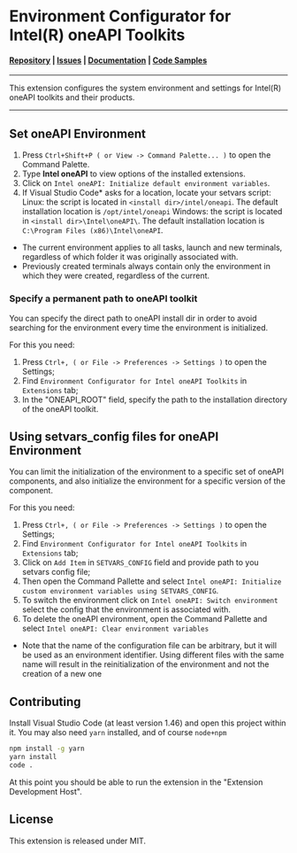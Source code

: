 # Environment Configurator for Intel(R) oneAPI Toolkits

#### [Repository](https://github.com/intel/vscode-environment-and-launch-configurator) | [Issues](https://github.com/intel/vscode-environment-and-launch-configurator/issues) | [Documentation](https://software.intel.com/content/www/us/en/develop/documentation/using-vs-code-with-intel-oneapi/intel-oneapi-extensions-for-visual-studio-code/environment-configurator-extension.html) | [Code Samples](https://github.com/oneapi-src/oneAPI-samples)
***
This extension configures the system environment and settings for Intel(R) oneAPI toolkits and their products.
***

## Set oneAPI Environment
1.	Press `Ctrl+Shift+P ( or View -> Command Palette... )` to open the Command Palette.
2.	Type **Intel oneAPI** to view options of the installed extensions.
3.	Click on `Intel oneAPI: Initialize default environment variables`.
4.	If Visual Studio Code* asks for a location, locate your setvars script:
    Linux: the script is located in ``<install dir>/intel/oneapi``. The default installation location is ``/opt/intel/oneapi``
    Windows: the script is located in ``<install dir>\Intel\oneAPI\``. The default installation location is ``C:\Program Files (x86)\Intel\oneAPI``.

* The current environment applies to all tasks, launch and new terminals, regardless of which folder it was originally associated with.
* Previously created terminals always contain only the environment in which they were created, regardless of the current.

### Specify a permanent path to oneAPI toolkit

You can specify the direct path to oneAPI install dir in order to avoid searching for the environment every time the environment is initialized.

For this you need:
1.	Press `Ctrl+, ( or File -> Preferences -> Settings )` to open the Settings;
2.  Find `Environment Configurator for Intel oneAPI Toolkits` in `Extensions` tab;
3.  In the "ONEAPI_ROOT" field, specify the path to the installation directory of the oneAPI toolkit.


## Using setvars_config files for oneAPI Environment
You can limit the initialization of the environment to a specific set of oneAPI components, and also initialize the environment for a specific version of the component.

For this you need:
1.	Press `Ctrl+, ( or File -> Preferences -> Settings )` to open the Settings;
2.  Find `Environment Configurator for Intel oneAPI Toolkits` in `Extensions` tab;
3.  Click on `Add Item` in `SETVARS_CONFIG` field and provide path to you setvars config file;
4.  Then open the Command Pallette and select `Intel oneAPI: Initialize custom environment variables using SETVARS_CONFIG`.
5.	To switch the environment click on `Intel oneAPI: Switch environment` select the сonfig that the environment is associated with.
6.	To delete the oneAPI environment, open the Command Pallette and select `Intel oneAPI: Clear environment variables`


* Note that the name of the configuration file can be arbitrary, but it will be used as an environment identifier. Using different files with the same name will result in the reinitialization of the environment and not the creation of a new one

## Contributing 
Install Visual Studio Code (at least version 1.46) and open this project within it.
You may also need `yarn` installed, and of course `node+npm`

```bash
npm install -g yarn
yarn install
code .
```

At this point you should be able to run the extension in the "Extension Development Host".

## License
This extension is released under MIT.

